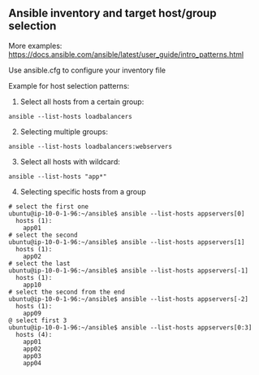 ## Ansible inventory and target host/group selection

More examples:
https://docs.ansible.com/ansible/latest/user_guide/intro_patterns.html

Use ansible.cfg to configure your inventory file

Example for host selection patterns:

1. Select all hosts from a certain group:
```code
ansible --list-hosts loadbalancers
```

2. Selecting multiple groups:
```code
ansible --list-hosts loadbalancers:webservers
```

3. Select all hosts with wildcard:
```code
ansible --list-hosts "app*"
```

4. Selecting specific hosts from a group
```code
# select the first one
ubuntu@ip-10-0-1-96:~/ansible$ ansible --list-hosts appservers[0]
  hosts (1):
    app01
# select the second
ubuntu@ip-10-0-1-96:~/ansible$ ansible --list-hosts appservers[1]
  hosts (1):
    app02
# select the last
ubuntu@ip-10-0-1-96:~/ansible$ ansible --list-hosts appservers[-1]
  hosts (1):
    app10
# select the second from the end
ubuntu@ip-10-0-1-96:~/ansible$ ansible --list-hosts appservers[-2]
  hosts (1):
    app09
@ select first 3
ubuntu@ip-10-0-1-96:~/ansible$ ansible --list-hosts appservers[0:3]
  hosts (4):
    app01
    app02
    app03
    app04
```

